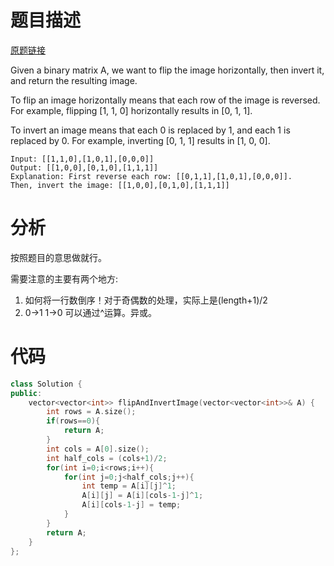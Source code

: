 # 题目描述

[原题链接](https://leetcode.com/problems/flipping-an-image/description/)

Given a binary matrix A, we want to flip the image horizontally, then invert it, and return the resulting image.

To flip an image horizontally means that each row of the image is reversed.  For example, flipping [1, 1, 0] horizontally results in [0, 1, 1].

To invert an image means that each 0 is replaced by 1, and each 1 is replaced by 0. For example, inverting [0, 1, 1] results in [1, 0, 0].

```
Input: [[1,1,0],[1,0,1],[0,0,0]]
Output: [[1,0,0],[0,1,0],[1,1,1]]
Explanation: First reverse each row: [[0,1,1],[1,0,1],[0,0,0]].
Then, invert the image: [[1,0,0],[0,1,0],[1,1,1]]
```

<!--more-->

# 分析
按照题目的意思做就行。

需要注意的主要有两个地方:
1. 如何将一行数倒序！对于奇偶数的处理，实际上是(length+1)/2
2. 0->1 1->0 可以通过^运算。异或。

# 代码
```C++
class Solution {
public:
    vector<vector<int>> flipAndInvertImage(vector<vector<int>>& A) {
        int rows = A.size();
        if(rows==0){
            return A;
        }
        int cols = A[0].size();
        int half_cols = (cols+1)/2;
        for(int i=0;i<rows;i++){
            for(int j=0;j<half_cols;j++){
                int temp = A[i][j]^1;
                A[i][j] = A[i][cols-1-j]^1;
                A[i][cols-1-j] = temp;
            }
        }
        return A;
    }
};
```